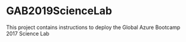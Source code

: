 # GAB2019ScienceLab
This project contains instructions to deploy the Global Azure Bootcamp 2017 Science Lab

